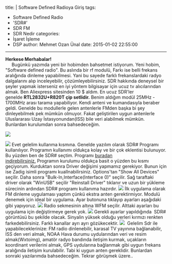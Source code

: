 title: |
  Software Defined Radioya Giriş
tags:
  - Software Defined Radio
  - 'SDR#'
  - SDR FM
  - SDR Nedir
categories:
  - İşaret İşleme
  - DSP
author: Mehmet Ozan Ünal
date: 2015-01-02 22:55:00
---
**Herkese Merhabalar!**  
     Bugünkü yazımda yeni bir hobimden bahsetmet istiyorum. Yeni hobim, "Software defined radio". Bu aslında bir rf modulü, Farkı ise belli frekans aralığında dinleme yapabilmesi. Yani bu sayede farklı frekanslardaki radyo dalgalarını alıp inceleyebilir, çözümleyebilirsiniz. SDR hakkında deneysel bir şeyler yapmak isterseniz en iyi yöntem bilgisayar için ucuz tv alıcılarından almak. <!-- more -->Ben Aliexpress sitesinden 10 $ aldım. En ucuz SDR'ler genelde **RTL2832U+R820T çip setlidir.** Benim aldığım modül 25MHz - 1700MHz arası tarama yapabiliyor. Kendi anteni ve kumandasıyla beraber geldi. Genelde bu modullerle gelen antenlerle FMden başka bi şey dinleyebilmek pek mümkün olmuyor. Fakat geliştirilen uygun antenlerle Uluslararası Uzay İstasyonundan(ISS) bile veri alabilmek mümkün. Bunlardan kurulumdan sonra bahsedeceğim.

[![](https://1.bp.blogspot.com/-Zs-kbF0uC2U/VKX6zgnujoI/AAAAAAAAGWg/DqFsmZCoRq4/s1600/image.jpg)](https://1.bp.blogspot.com/-Zs-kbF0uC2U/VKX6zgnujoI/AAAAAAAAGWg/DqFsmZCoRq4/s1600/image.jpg)

[![](https://2.bp.blogspot.com/-0hbwFHwKuKg/VKX6y4BUu6I/AAAAAAAAGWY/N18flG1Ijb0/s1600/IMG_20150102_033917.jpg)](https://2.bp.blogspot.com/-0hbwFHwKuKg/VKX6y4BUu6I/AAAAAAAAGWY/N18flG1Ijb0/s1600/IMG_20150102_033917.jpg)
Evet gelelim kullanma kısmına. Genelde yazılım olarak SDR# Programı kullanılıyor. Programın kullanımı oldukça kolay ve bir çok eklentisi bulunuyor. Bu yüzden ben de SDR# seçtim. Programı [buradan indirebilirsiniz.](https://sdrsharp.com/#download) Programın kurulumu oldukça basit o yüzden bu kısmı geçiyorum. Kurduktan sonra Driver değişimi yapmamız gerekiyor. Bunun için ise Zadig isimli programı kuallnabilirsiniz. Options'tan "Show All Devices" seçilir. Daha sonra "Bulk-In,Interface(Interface 0)" seçilir. Sağ taraftaki driver olarak "WinUSB" seçilir "Reinstall Driver" tıklanır ve uzun bir yükleme sürecinin ardından SDR# programı kullanıma hazırdır.
[![](https://2.bp.blogspot.com/-F_xCxZ75r9s/VKX3u12Ir9I/AAAAAAAAGV8/YAZKHWAr-v8/s1600/9.PNG)](https://2.bp.blogspot.com/-F_xCxZ75r9s/VKX3u12Ir9I/AAAAAAAAGV8/YAZKHWAr-v8/s1600/9.PNG)
İlk uygulama olarak FM dinleme uygulaması yaptım çünkü ekstra anten gerektirmiyor. Modulü denemek için ideal bir uygulama. Ayar butonuna tıklayıp ayarları aşağıdaki gibi yapıyoruz.
[![](https://1.bp.blogspot.com/-XOHN-zCrE3Q/VKX3siViEEI/AAAAAAAAGVg/OuhlpJHD7Zg/s1600/1.PNG)](https://1.bp.blogspot.com/-XOHN-zCrE3Q/VKX3siViEEI/AAAAAAAAGVg/OuhlpJHD7Zg/s1600/1.PNG)
Radio sekmesinin altına WFM seçilir. Alttaki ayarları bu uygulama için değiştirmeye gerek yok.
[![](https://2.bp.blogspot.com/-eYoALLjPkzM/VKX3s1H_djI/AAAAAAAAGVk/GRqjeP63n9w/s1600/2.PNG)](https://2.bp.blogspot.com/-eYoALLjPkzM/VKX3s1H_djI/AAAAAAAAGVk/GRqjeP63n9w/s1600/2.PNG)
Gerekli ayarlar yapıldığında  SDR# görüntüsü bu şekilde olacak. Sinyalin yüksek olduğu yerleri kırmızı renkten farkedebilirsiniz. Farklı kanallar ayrı ayrı gözükecektir.
[![](https://3.bp.blogspot.com/-twmiINwRyXE/VKX3wAY-ChI/AAAAAAAAGWI/AqZzk8tUxsk/s1600/3.PNG)](https://3.bp.blogspot.com/-twmiINwRyXE/VKX3wAY-ChI/AAAAAAAAGWI/AqZzk8tUxsk/s1600/3.PNG) 
Gelelim Sdr ile yapabileceklerinize: FM radio dinlenebilir, karasal TV yayınına bağlanabilir, ISS den veri almak, NOAA Hava durumu uydularından veri ve resim almak(Wxtoimg), amatör radyo bandında iletişim kurmak, uçakların koordinant verilerini almak, GPS uydularına bağlanmak gibi uygun frekans aralığında iletişim kurulabilir. Tabi ki uygun anten gereklidir. Bunlardan sonraki yazılarımda bahsedeceğim. Tekrar görüşmek üzere..